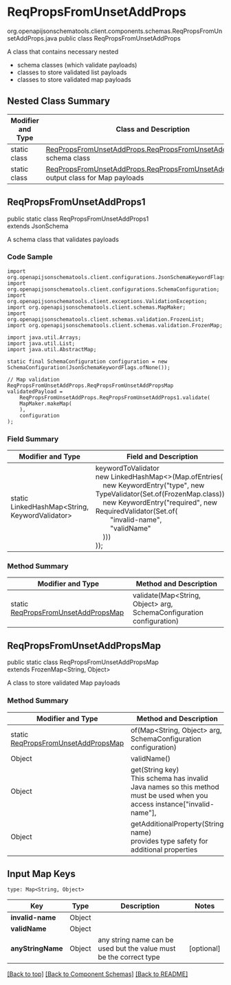 # ReqPropsFromUnsetAddProps
org.openapijsonschematools.client.components.schemas.ReqPropsFromUnsetAddProps.java
public class ReqPropsFromUnsetAddProps

A class that contains necessary nested
- schema classes (which validate payloads)
- classes to store validated list payloads
- classes to store validated map payloads

## Nested Class Summary
| Modifier and Type | Class and Description |
| ----------------- | ---------------------- |
| static class | [ReqPropsFromUnsetAddProps.ReqPropsFromUnsetAddProps1](#reqpropsfromunsetaddprops1)<br> schema class |
| static class | [ReqPropsFromUnsetAddProps.ReqPropsFromUnsetAddPropsMap](#reqpropsfromunsetaddpropsmap)<br> output class for Map payloads |

## ReqPropsFromUnsetAddProps1
public static class ReqPropsFromUnsetAddProps1<br>
extends JsonSchema

A schema class that validates payloads

### Code Sample
```
import org.openapijsonschematools.client.configurations.JsonSchemaKeywordFlags;
import org.openapijsonschematools.client.configurations.SchemaConfiguration;
import org.openapijsonschematools.client.exceptions.ValidationException;
import org.openapijsonschematools.client.schemas.MapMaker;
import org.openapijsonschematools.client.schemas.validation.FrozenList;
import org.openapijsonschematools.client.schemas.validation.FrozenMap;

import java.util.Arrays;
import java.util.List;
import java.util.AbstractMap;

static final SchemaConfiguration configuration = new SchemaConfiguration(JsonSchemaKeywordFlags.ofNone());

// Map validation
ReqPropsFromUnsetAddProps.ReqPropsFromUnsetAddPropsMap validatedPayload =
    ReqPropsFromUnsetAddProps.ReqPropsFromUnsetAddProps1.validate(
    MapMaker.makeMap(
    ),
    configuration
);
```

### Field Summary
| Modifier and Type | Field and Description |
| ----------------- | ---------------------- |
| static LinkedHashMap<String, KeywordValidator> |keywordToValidator<br/>new LinkedHashMap<>(Map.ofEntries(<br/>&nbsp;&nbsp;&nbsp;&nbsp;new KeywordEntry("type", new TypeValidator(Set.of(FrozenMap.class))),<br/>&nbsp;&nbsp;&nbsp;&nbsp;new KeywordEntry("required", new RequiredValidator(Set.of(<br>&nbsp;&nbsp;&nbsp;&nbsp;&nbsp;&nbsp;&nbsp;&nbsp;"invalid-name",<br>&nbsp;&nbsp;&nbsp;&nbsp;&nbsp;&nbsp;&nbsp;&nbsp;"validName"<br>&nbsp;&nbsp;&nbsp;&nbsp;)))<br>)); |

### Method Summary
| Modifier and Type | Method and Description |
| ----------------- | ---------------------- |
| static [ReqPropsFromUnsetAddPropsMap](#reqpropsfromunsetaddpropsmap) | validate(Map<String, Object> arg, SchemaConfiguration configuration) |

## ReqPropsFromUnsetAddPropsMap
public static class ReqPropsFromUnsetAddPropsMap<br>
extends FrozenMap<String, Object>

A class to store validated Map payloads

### Method Summary
| Modifier and Type | Method and Description |
| ----------------- | ---------------------- |
| static [ReqPropsFromUnsetAddPropsMap](#reqpropsfromunsetaddpropsmap) | of(Map<String, Object> arg, SchemaConfiguration configuration) |
| Object | validName()<br> |
| Object | get(String key)<br>This schema has invalid Java names so this method must be used when you access instance["invalid-name"],  |
| Object | getAdditionalProperty(String name)<br>provides type safety for additional properties |

## Input Map Keys
```
type: Map<String, Object>
```
| Key | Type |  Description | Notes |
| --- | ---- | ------------ | ----- |
| **invalid-name** | Object |  | |
| **validName** | Object |  | |
| **anyStringName** | Object | any string name can be used but the value must be the correct type | [optional] |

[[Back to top]](#top) [[Back to Component Schemas]](../../../README.md#Component-Schemas) [[Back to README]](../../../README.md)
